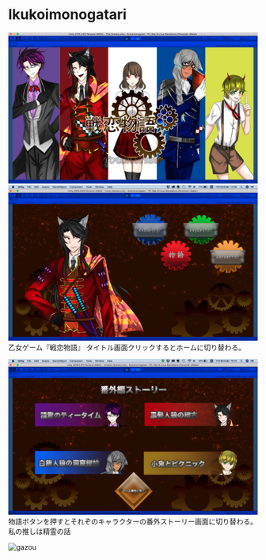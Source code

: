 # Ikukoimonogatari

![gazou](./seisaku.png "サンプル")
![gazou](./home.png "サンプル")
乙女ゲーム『戦恋物語』
タイトル画面クリックするとホームに切り替わる。

![gazou](./Chapter.png "サンプル")
物語ボタンを押すとそれぞのキャラクターの番外ストーリー画面に切り替わる。
私の推しは精霊の話

![gazou](./CLOVEorMONEY.png "サンプル")
